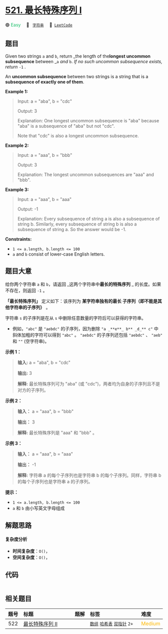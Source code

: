 # [521. 最长特殊序列 Ⅰ](https://leetcode.com/problems/longest-uncommon-subsequence-i)

🟢 <font color=#15bd66>Easy</font>&emsp; 🔖&ensp; [`字符串`](/tag/string.md)&emsp; 🔗&ensp;[`LeetCode`](https://leetcode.com/problems/longest-uncommon-subsequence-i)

## 题目

Given two strings `a` and `b`, return _the length of the**longest uncommon
subsequence** between _`a` _and_ `b`. _If no such uncommon subsequence exists,
return_ `-1` _._

An **uncommon subsequence** between two strings is a string that is a
**subsequence of exactly one of them**.



**Example 1:**

> Input: a = "aba", b = "cdc"
> 
> Output: 3
> 
> Explanation: One longest uncommon subsequence is "aba" because "aba" is a subsequence of "aba" but not "cdc".
> 
> Note that "cdc" is also a longest uncommon subsequence.

**Example 2:**

> Input: a = "aaa", b = "bbb"
> 
> Output: 3
> 
> Explanation:  The longest uncommon subsequences are "aaa" and "bbb".

**Example 3:**

> Input: a = "aaa", b = "aaa"
> 
> Output: -1
> 
> Explanation:  Every subsequence of string a is also a subsequence of string b. Similarly, every subsequence of string b is also a subsequence of string a. So the answer would be -1.

**Constraints:**

  * `1 <= a.length, b.length <= 100`
  * `a` and `b` consist of lower-case English letters.


## 题目大意

给你两个字符串 `a` 和 `b`，请返回 _这两个字符串中**最长的特殊序列**  _ 的长度。如果不存在，则返回 `-1` 。

**「最长特殊序列」**  定义如下：该序列为 **某字符串独有的最长 子序列（即不能是其他字符串的子序列）** 。

字符串 `s` 的子序列是在从 `s` 中删除任意数量的字符后可以获得的字符串。

  * 例如，`"abc"` 是 `"aebdc"` 的子序列，因为删除 `"a _**e**_ b** _d_** c"` 中斜体加粗的字符可以得到 `"abc"` 。 `"aebdc"` 的子序列还包括 `"aebdc"` 、 `"aeb"` 和 `""` (空字符串)。



**示例 1：**

> 
> 
> 
> 
> 
> **输入:** a = "aba", b = "cdc"
> 
> **输出:** 3
> 
> **解释:** 最长特殊序列可为 "aba" (或 "cdc")，两者均为自身的子序列且不是对方的子序列。

**示例 2：**

> 
> 
> 
> 
> 
> **输入：** a = "aaa", b = "bbb"
> 
> **输出：** 3
> 
> **解释:** 最长特殊序列是 "aaa" 和 "bbb" 。
> 
> 

**示例 3：**

> 
> 
> 
> 
> 
> **输入：** a = "aaa", b = "aaa"
> 
> **输出：** -1
> 
> **解释:** 字符串 a 的每个子序列也是字符串 b 的每个子序列。同样，字符串 b 的每个子序列也是字符串 a 的子序列。
> 
> 



**提示：**

  * `1 <= a.length, b.length <= 100`
  * `a` 和 `b` 由小写英文字母组成


## 解题思路

#### 复杂度分析

- **时间复杂度**：`O()`，
- **空间复杂度**：`O()`，

## 代码

```javascript

```

## 相关题目

<!-- prettier-ignore -->
| 题号 | 标题 | 题解 | 标签 | 难度 |
| :------: | :------ | :------: | :------ | :------ |
| 522 | [最长特殊序列 II](https://leetcode.com/problems/longest-uncommon-subsequence-ii) |  |  [`数组`](/tag/array.md) [`哈希表`](/tag/hash-table.md) [`双指针`](/tag/two-pointers.md) `2+` | <font color=#ffb800>Medium</font> |

<style>
.blue {
    background-color: #096dd9;
    padding: 0.25rem 0.5rem;
    margin: 0;
    font-size: 0.85em;
    border-radius: 3px;
    color: white;
    font-weight: 500;
}
table th:first-of-type { width: 10%; }
table th:nth-of-type(2) { width: 35%; }
table th:nth-of-type(3) { width: 10%; }
table th:nth-of-type(4) { width: 35%; }
table th:nth-of-type(5) { width: 10%; }
</style>
